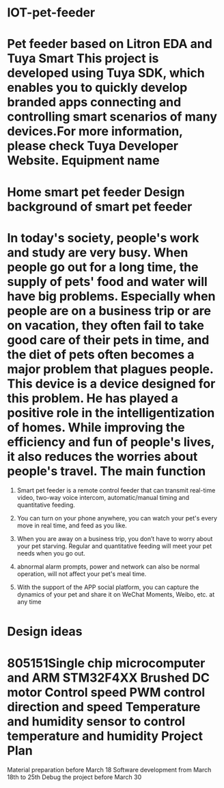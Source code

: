 # IOT-pet-feeder
Pet feeder based on Litron EDA and Tuya Smart
This project is developed using Tuya SDK, which enables you to quickly develop branded apps connecting and controlling smart scenarios of many devices.For more information, please check Tuya Developer Website.
Equipment name
==
Home smart pet feeder
Design background of smart pet feeder
==
In today's society, people's work and study are very busy. When people go out for a long time, the supply of pets' food and water will have big problems. Especially when people are on a business trip or are on vacation, they often fail to take good care of their pets in time, and the diet of pets often becomes a major problem that plagues people. This device is a device designed for this problem. He has played a positive role in the intelligentization of homes. While improving the efficiency and fun of people's lives, it also reduces the worries about people's travel.
The main function
==
1. Smart pet feeder is a remote control feeder that can transmit real-time video, two-way voice intercom, automatic/manual timing and quantitative feeding.

2. You can turn on your phone anywhere, you can watch your pet's every move in real time, and feed as you like.

3. When you are away on a business trip, you don’t have to worry about your pet starving. Regular and quantitative feeding will meet your pet needs when you go out.

4. abnormal alarm prompts, power and network can also be normal operation, will not affect your pet's meal time.

5. With the support of the APP social platform, you can capture the dynamics of your pet and share it on WeChat Moments, Weibo, etc. at any time

Design ideas　　 
==
805151Single chip microcomputer and ARM STM32F4XX Brushed DC motor Control speed PWM control direction and speed Temperature and humidity sensor to control temperature and humidity
Project Plan
==
Material preparation before March 18 
Software development from March 18th to 25th
Debug the project before March 30

